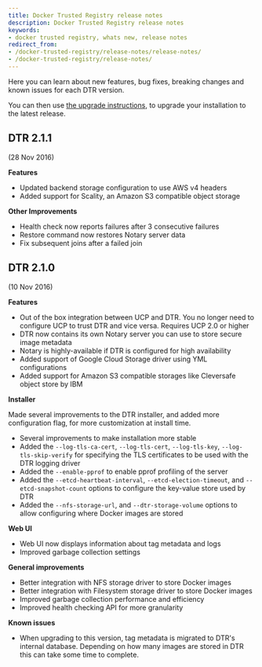 ```yaml
---
title: Docker Trusted Registry release notes
description: Docker Trusted Registry release notes
keywords:
- docker trusted registry, whats new, release notes
redirect_from:
- /docker-trusted-registry/release-notes/release-notes/
- /docker-trusted-registry/release-notes/
---
```


Here you can learn about new features, bug fixes, breaking changes and
known issues for each DTR version.

You can then use [the upgrade instructions](install/upgrade.md),
to upgrade your installation to the latest release.

## DTR 2.1.1

(28 Nov 2016)

**Features**

* Updated backend storage configuration to use AWS v4 headers
* Added support for Scality, an Amazon S3 compatible object storage

**Other Improvements**

* Health check now reports failures after 3 consecutive failures
* Restore command now restores Notary server data
* Fix subsequent joins after a failed join


## DTR 2.1.0

(10 Nov 2016)

**Features**

* Out of the box integration between UCP and DTR. You no longer need to
configure UCP to trust DTR and vice versa. Requires UCP 2.0 or higher
* DTR now contains its own Notary server you can use to store secure image
metadata
* Notary is highly-available if DTR is configured for high availability
* Added support of Google Cloud Storage driver using YML configurations
* Added support for Amazon S3 compatible storages like Cleversafe object store
by IBM

**Installer**

Made several improvements to the DTR installer, and added more configuration
flag, for more customization at install time.

* Several improvements to make installation more stable
* Added the `--log-tls-ca-cert`, `--log-tls-cert`, `--log-tls-key`,
`--log-tls-skip-verify` for specifying the TLS certificates to be used
with the DTR logging driver
* Added the `--enable-pprof` to enable pprof profiling of the server
* Added the `--etcd-heartbeat-interval`, `--etcd-election-timeout`, and
`--etcd-snapshot-count` options to configure the key-value store used by DTR
* Added the  `--nfs-storage-url`, and `--dtr-storage-volume` options to allow
configuring where Docker images are stored

**Web UI**

* Web UI now displays information about tag metadata and logs
* Improved garbage collection settings

**General improvements**

* Better integration with NFS storage driver to store Docker images
* Better integration with Filesystem storage driver to store Docker images
* Improved garbage collection performance and efficiency
* Improved health checking API for more granularity

**Known issues**

* When upgrading to this version, tag metadata is migrated to DTR's internal
database. Depending on how many images are stored in DTR this can take some
time to complete.
